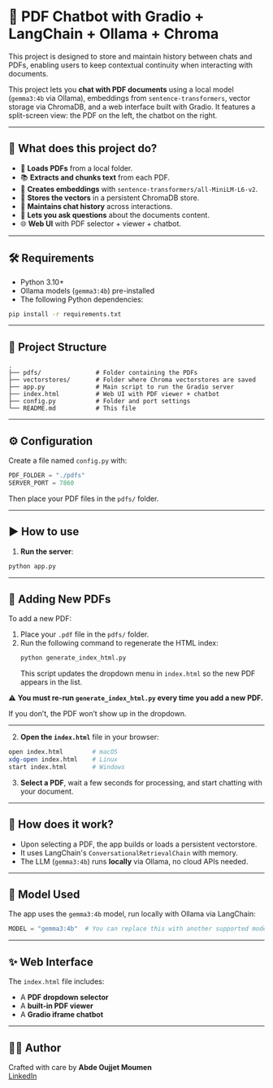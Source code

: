 # 📄 PDF Chatbot with Gradio + LangChain + Ollama + Chroma
This project is designed to store and maintain history between chats and PDFs, enabling users to keep contextual continuity when interacting with documents.

This project lets you **chat with PDF documents** using a local model (`gemma3:4b` via Ollama), embeddings from `sentence-transformers`, vector storage via ChromaDB, and a web interface built with Gradio. It features a split-screen view: the PDF on the left, the chatbot on the right.

---

## 🚀 What does this project do?

- 📂 **Loads PDFs** from a local folder.
- 📚 **Extracts and chunks text** from each PDF.
- 🧠 **Creates embeddings** with `sentence-transformers/all-MiniLM-L6-v2`.
- 💾 **Stores the vectors** in a persistent ChromaDB store.
- 🧵 **Maintains chat history** across interactions.
- 💬 **Lets you ask questions** about the documents content.
- 🌐 **Web UI** with PDF selector + viewer + chatbot.

---

## 🛠️ Requirements

- Python 3.10+
- Ollama models (`gemma3:4b`) pre-installed
- The following Python dependencies:

```bash
pip install -r requirements.txt
```
---


## 📁 Project Structure

```
.
├── pdfs/               # Folder containing the PDFs
├── vectorstores/       # Folder where Chroma vectorstores are saved
├── app.py              # Main script to run the Gradio server
├── index.html          # Web UI with PDF viewer + chatbot
├── config.py           # Folder and port settings
└── README.md           # This file
```

---

## ⚙️ Configuration

Create a file named `config.py` with:

```python
PDF_FOLDER = "./pdfs"
SERVER_PORT = 7860
```

Then place your PDF files in the `pdfs/` folder.

---

## ▶️ How to use

1. **Run the server**:

```bash
python app.py
```

---

## 📄 Adding New PDFs

To add a new PDF:

1.  Place your `.pdf` file in the `pdfs/` folder.
2.  Run the following command to regenerate the HTML index:
    ```bash
    python generate_index_html.py
    ```
    This script updates the dropdown menu in `index.html` so the new PDF appears in the list.

⚠️ **You must re-run `generate_index_html.py` every time you add a new PDF.**

If you don’t, the PDF won’t show up in the dropdown.

---


2. **Open the `index.html`** file in your browser:

```bash
open index.html        # macOS
xdg-open index.html    # Linux
start index.html       # Windows
```

3. **Select a PDF**, wait a few seconds for processing, and start chatting with your document.

---

## 🧠 How does it work?

- Upon selecting a PDF, the app builds or loads a persistent vectorstore.
- It uses LangChain's `ConversationalRetrievalChain` with memory.
- The LLM (`gemma3:4b`) runs **locally** via Ollama, no cloud APIs needed.

---

## 🤖 Model Used

The app uses the `gemma3:4b` model, run locally with Ollama via LangChain:

```python
MODEL = "gemma3:4b"  # You can replace this with another supported model
```

---

## ✨ Web Interface

The `index.html` file includes:

- A **PDF dropdown selector**
- A **built-in PDF viewer**
- A **Gradio iframe chatbot**

---

## 🧑‍💻 Author

Crafted with care by  **Abde Oujjet Moumen**  
[LinkedIn](https://www.linkedin.com/in/abde-oujjet-moumen-962402143/)
